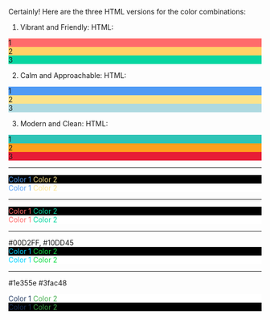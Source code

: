 Certainly! Here are the three HTML versions for the color combinations:

1. Vibrant and Friendly:
HTML:

<div style="background-color: #FF6B6B;">1</div>
<div style="background-color: #FFD166;">2</div>
<div style="background-color: #06D6A0;">3</div>


2. Calm and Approachable:
HTML:

<div style="background-color: #509BF5;">1</div>
<div style="background-color: #FCE38A;">2</div>
<div style="background-color: #AED9E0;">3</div>


3. Modern and Clean:
HTML:

<div style="background-color: #2EC4B6;">1</div>
<div style="background-color: #FF9F1C;">2</div>
<div style="background-color: #E71D36;">3</div>


<hr>

<div style="background-color: black;">
  <span style="color: #509BF5;">Color 1</span>
  <span style="color: #FCE38A;">Color 2</span>
</div>

<div style="background-color: white;">
  <span style="color: #509BF5;">Color 1</span>
  <span style="color: #FCE38A;">Color 2</span>
</div>

<hr>

<div style="background-color: black;">
  <span style="color: #FF6B6B;">Color 1</span>
  <span style="color: #06D6A0;">Color 2</span>
</div>


<div style="background-color: white;">
  <span style="color: #FF6B6B;">Color 1</span>
  <span style="color: #06D6A0;">Color 2</span>
</div>



<hr>
#00D2FF, #10DD45

<div style="background-color: black;">
  <span style="color: #00D2FF;">Color 1</span>
  <span style="color: #10DD45;">Color 2</span>
</div>


<div style="background-color: white;">
  <span style="color: #00D2FF;">Color 1</span>
  <span style="color: #10DD45;">Color 2</span>
</div>



<hr>

 #1e355e
 #3fac48

<div style="background-color: white;">
  <span style="color: #1e355e;">Color 1</span>
  <span style="color: #3fac48;">Color 2</span>
</div>


<div style="background-color: black;">
  <span style="color: #1e355e;">Color 1</span>
  <span style="color: #3fac48;">Color 2</span>
</div>
